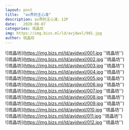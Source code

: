 ```yaml
---
layout: post
title:  "av界的王心凌"
description: av界的王心凌，12P
date:   2020-08-07
categories: 琉晶坊
img: https://img.bizs.ml/ld/avjdwxl/001.jpg
author: 琉晶坊
---
```



![琉晶坊](https://img.bizs.ml/ld/avjdwxl/001.jpg ''琉晶坊'') <br>
![琉晶坊](https://img.bizs.ml/ld/avjdwxl/002.jpg ''琉晶坊'') <br>
![琉晶坊](https://img.bizs.ml/ld/avjdwxl/003.jpg ''琉晶坊'') <br>
![琉晶坊](https://img.bizs.ml/ld/avjdwxl/004.jpg ''琉晶坊'') <br>
![琉晶坊](https://img.bizs.ml/ld/avjdwxl/005.jpg ''琉晶坊'') <br>
![琉晶坊](https://img.bizs.ml/ld/avjdwxl/006.jpg ''琉晶坊'') <br>
![琉晶坊](https://img.bizs.ml/ld/avjdwxl/007.jpg ''琉晶坊'') <br>
![琉晶坊](https://img.bizs.ml/ld/avjdwxl/008.jpg ''琉晶坊'') <br>
![琉晶坊](https://img.bizs.ml/ld/avjdwxl/009.jpg ''琉晶坊'') <br>
![琉晶坊](https://img.bizs.ml/ld/avjdwxl/010.jpg ''琉晶坊'') <br>
![琉晶坊](https://img.bizs.ml/ld/avjdwxl/011.jpg ''琉晶坊'') <br>
![琉晶坊](https://img.bizs.ml/ld/avjdwxl/012.jpg ''琉晶坊'') <br>
